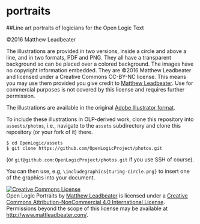 # portraits

##Line art portraits of logicians for the Open Logic Text

&copy;2016 Matthew Leadbeater

The illustrations are provided in two versions, inside a circle and
above a line, and in two formats, PDF and PNG. They all have a
transparent background so can be placed over a colored background. The
images have no copyright information embedded. They are &copy;2016
Matthew Leadbeater and licensed under a Creative Commons CC-BY-NC
license. This means you may use them provided you give credit to
[Matthew Leadbeater](http://www.mattleadbeater.com/). Use for
commercial purposes is not covered by this license and requires
further permission.

The illustrations are available in the original [Adobe Illustrator
format](https://drive.google.com/drive/folders/0B7jwzkmHNhmzbDJzaVltcGswTkU?usp=sharing).

To include these illustrations in OLP-derived work, clone this
repository into `assests/photos`, i.e., navigate to the `assets`
subdirectory and clone this repository (or your fork of it) there.

    $ cd OpenLogic/assets
    $ git clone https://github.com/OpenLogicProject/photos.git

(or `git@github.com:OpenLogicProject/photos.git` if you use SSH of course).

You can then use, e.g, `\includegraphics{turing-circle.png}` to insert
one of the graphics into your document.

[![Creative Commons
License](https://i.creativecommons.org/l/by-nc/4.0/88x31.png)](http://creativecommons.org/licenses/by-nc/4.0/)\
<span dct="http://purl.org/dc/terms/"
href="http://purl.org/dc/dcmitype/StillImage" property="dct:title"
rel="dct:type">Open Logic Portraits</span> by [Matthew
Leadbeater](https://github.com/OpenLogicProject/portraits) is licensed
under a [Creative Commons Attribution-NonCommercial 4.0 International
License](http://creativecommons.org/licenses/by-nc/4.0/).\
Permissions beyond the scope of this license may be available at
<http://www.mattleadbeater.com/>.
